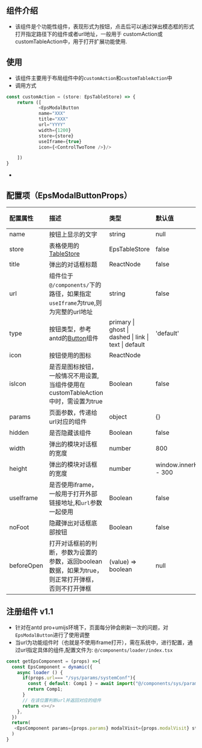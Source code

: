 ## 组件介绍
- 该组件是个功能性组件，表现形式为按钮，点击后可以通过弹出模态框的形式打开指定路径下的组件或者url地址，一般用于 customAction或customTableAction中，用于打开扩展功能使用.

## 使用
- 该组件主要用于布局组件中的```customAction```和```customTableAction```中
- 调用方式
``` typescript
const customAction = (store: EpsTableStore) => {
    return ([
            <EpsModalButton 
            name="XXX" 
            title="XXX" 
            url="YYYY"
            width={1200} 
            store={store}  
            useIframe={true}  
            icon={<ControlTwoTone />}/>

    ])
}
```
- 

## 配置项（EpsModalButtonProps）
| 配置属性 | 描述 |类型 | 默认值 |版本 |
|:----|:----|:----|:----|:----|
|name | 按钮上显示的文字 | string | null | 1.0 | 
|store | 表格使用的[TableStore](/doc/eps9/components/EpsPanel.md#tablestore) | EpsTableStore | false | 1.0 | 
|title | 弹出的对话框标题 |  ReactNode  | false | 1.0 | 
|url | 组件位于```@/components/```下的路径，如果指定```useIframe```为true,则为完整的url地址 | string | false | 1.0 | 
|type | 按钮类型，参考antd的[Button](https://ant.design/components/button-cn/#API)组件 | primary &#124; ghost &#124; dashed &#124; link &#124; text &#124; default | 'default' | 1.0 | 
|icon | 按钮使用的图标 | ReactNode | <AlignCenterOutlined /> | 1.0 |
|isIcon | 是否是图标按钮，一般情况不用设置, 当组件使用在customTableAction中时，需设置为true | Boolean | false | 1.0 |
|params | 页面参数，传递给url对应的组件  | object | {} | 1.0 |
|hidden | 是否隐藏该组件 | Boolean | false | 1.0 |
|width | 弹出的模块对话框的宽度 | number | 800 | 1.0 |
|height | 弹出的模块对话框的宽度 | number | window.innerHeight - 300 | 1.0 |
|useIframe | 是否使用iframe，一般用于打开外部链接地址,和```url```参数一起使用 | Boolean | false | 1.0 |
|noFoot | 隐藏弹出对话框底部按钮 | Boolean | false | 1.0 |
|beforeOpen | 打开对话框前的判断，参数为设置的参数，返回boolean数据，如果为true，则正常打开弹框，否则不打开弹框 | (value) => boolean | null | 1.0 |

## 注册组件 v1.1
- 针对在antd pro+umijs环境下，页面每分钟会刷新一次的问题，对```EpsModalButton```进行了使用调整
- 当url为功能组件时（也就是不使用iframe打开），需在系统中，进行配置，通过url指定具体的组件,配置文件为: ```@/components/loader/index.tsx```
```typescript
const getEpsComponent = (props) =>{
  const EpsComponent = dynamic({
    async loader () {
      if(props.url=== "/sys/params/systemConf"){
        const { default: Comp1 } = await import("@/components/sys/params/systemConf");
        return Comp1;
      }
      // 在该位置判断url并返回对应的组件
      return <></>
    },
  })
  return(
   <EpsComponent params={props.params} modalVisit={props.modalVisit} store={props.store}/>
  )
}

```
